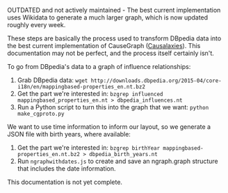 OUTDATED and not actively maintained - The best current implementation uses Wikidata to generate a much larger graph, which is now updated roughly every week.

These steps are basically the process used to transform DBpedia data into the best current implementation of CauseGraph ([Causalaxies](https://causegraph.github.io/causalaxies)).  This documentation may not be perfect, and the process itself certainly isn't.

To go from DBpedia's data to a graph of influence relationships:  
1. Grab DBpedia data: `wget http://downloads.dbpedia.org/2015-04/core-i18n/en/mappingbased-properties_en.nt.bz2`  
2. Get the part we're interested in: `bzgrep influenced mappingbased_properties_en.nt > dbpedia_influences.nt`  
3. Run a Python script to turn this into the graph that we want: `python make_cgproto.py`

We want to use time information to inform our layout, so we generate a JSON file with birth years, where available:  
1. Get the part we're interested in: `bzgrep birthYear mappingbased-properties_en.nt.bz2 > dbpedia_birth_years.nt`  
2. Run `ngraphwithdates.js` to create and save an ngraph.graph structure that includes the date information.  

This documentation is not yet complete.
